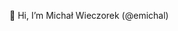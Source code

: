 👋 Hi, I’m Michał Wieczorek (@emichal)

<!---
emichal/emichal is a ✨ special ✨ repository because its `README.md` (this file) appears on your GitHub profile.
You can click the Preview link to take a look at your changes.
--->
